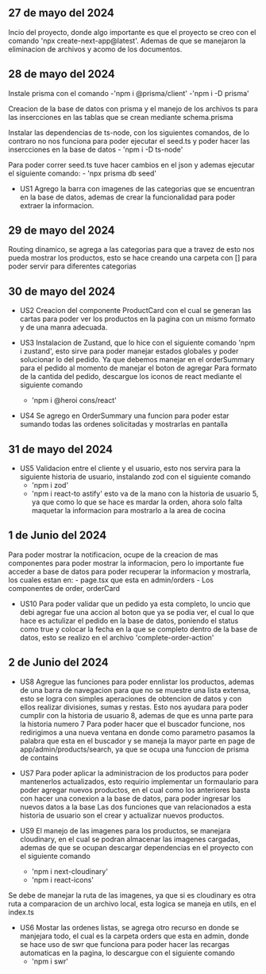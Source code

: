 ## 27 de mayo del 2024 

Incio del proyecto, donde algo importante es que el proyecto se creo con el comando 'npx create-next-app@latest'.
Ademas de que se manejaron la eliminacion de archivos y acomo de los documentos.

## 28 de mayo del 2024 

Instale prisma con el comando 
    -'npm i @prisma/client'
    -'npm i -D prisma'
 
Creacion de la base de datos con prisma y el manejo de los archivos ts para las insercciones en las tablas que se crean mediante schema.prisma

Instalar las dependencias de ts-node, con los siguientes comandos, de lo contraro no nos funciona para poder ejecutar el seed.ts y poder hacer las insercciones en la base de datos
    - 'npm i -D ts-node'

Para poder correr seed.ts tuve hacer cambios en el json y ademas ejecutar el siguiente comando:
    - 'npx prisma db seed'

- US1
Agrego la barra con imagenes de las categorias que se encuentran en la base de datos, ademas de crear la funcionalidad para poder extraer la informacion.

## 29 de mayo del 2024 

Routing dinamico, se agrega a las categorias para que a travez de esto nos pueda mostrar los productos, esto se hace creando una carpeta con [] para poder servir para diferentes categorias

## 30 de mayo del 2024 

- US2
Creacion del componente ProductCard con el cual se generan las cartas para poder ver los productos en la pagina con un mismo formato y de una manra adecuada.

- US3 
Instalacion de Zustand, que lo hice con el siguiente comando 'npm i zustand', esto sirve para poder manejar estados globales y poder solucionar lo del pedido. 
Ya que debemos manejar en el orderSummary para el pedido al momento de manejar el boton de agregar
Para formato de la cantida del pedido, descargue los iconos de react mediante el siguiente comando
    - 'npm i @heroi
cons/react'

- US4 
Se agrego en OrderSummary una funcion para poder estar sumando todas las ordenes solicitadas y mostrarlas en pantalla

## 31 de mayo del 2024 

- US5 
Validacion entre el cliente y el usuario, esto nos servira para la siguiente historia de usuario, instalando zod con el siguiente comando
    - 'npm i zod'
    - 'npm i react-to
astify'
esto va de la mano con la historia de usuario 5, ya que como lo que se hace es mardar la orden, ahora solo falta maquetar la informacion para mostrarlo a la area de cocina

## 1 de Junio del 2024 

Para poder mostrar la notificacion, ocupe de la creacion de mas componentes para poder mostrar la informacion, pero lo importante fue acceder a base de datos para poder recuperar la informacion y mostrarla, los cuales estan en:
    - page.tsx que esta en admin/orders
    - Los componentes de order, orderCard

- US10 
Para poder validar que un pedido ya esta completo, lo uncio que debi agregar fue una accion al boton que ya se podia ver, el cual lo que hace es actulizar el pedido en la base de datos, poniendo el status como true y colocar la fecha en la que se completo dentro de la base de datos, esto se realizo en el archivo 'complete-order-action'

## 2 de Junio del 2024 

- US8 
Agregue las funciones para poder ennlistar los productos, ademas de una barra de navegacion para que no se muestre una lista extensa, esto se logra con simples aperaciones de obtencion de datos y con ellos realizar divisiones, sumas y restas. Esto nos ayudara para poder cumplir con la historia de usuario 8, ademas de que es unna parte para la historia numero 7
Para poder hacer que el buscador funcione, nos redirigimos a una nueva ventana en donde como parametro pasamos la palabra que esta en el buscador y se maneja la mayor parte en page de app/admin/products/search, ya que se ocupa una funccion de prisma de contains

- US7 
Para poder aplicar la administracion de los productos para poder mantenerlos actualizados, esto requirio implementar un formaulario para poder agregar nuevos productos, en el cual como los anteriores basta con hacer una conexion a la base de datos, para poder ingresar los nuevos datos a la base
Las dos funciones que van relacionados a esta historia de usuario son el crear y actualizar nuevos productos.

- US9 
El manejo de las imagenes para los productos, se manejara cloudinary, en el cual se podran almacenar las imagenes cargadas, ademas de que se ocupan descargar dependencias en el proyecto con el siguiente comando
    - 'npm i next-cloudinary'
    - 'npm i react-icons'

Se debe de manejar la ruta de las imagenes, ya que si es cloudinary es otra ruta a comparacion de un archivo local, esta logica se maneja en utils, en el index.ts

- US6
Mostar las ordenes listas, se agrega otro recurso en donde se manjejara todo, el cual es la carpeta orders que esta en admin, donde se hace uso de swr que funciona para poder hacer las recargas automaticas en la pagina, lo descargue con el siguiente comando
    - 'npm i swr'



